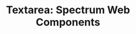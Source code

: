 ---
layout: examples.njk
title: 'Textarea: Spectrum Web Components'
displayName: Textarea
componentName: textarea
componentHeading: textarea
tags:
- component-examples
---